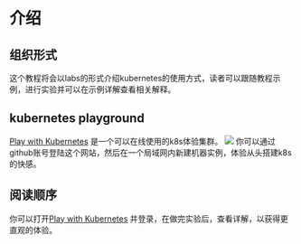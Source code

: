 # 介绍

## 组织形式
这个教程将会以labs的形式介绍kubernetes的使用方式，读者可以跟随教程示例，进行实验并可以在示例详解查看相关解释。

## kubernetes playground
[Play with Kubernetes](https://labs.play-with-k8s.com/) 是一个可以在线使用的k8s体验集群。
![](https://raw.githubusercontent.com/Yansongsongsong/PicsHub/archive/20181009095551.png)
你可以通过github账号登陆这个网站，然后在一个局域网内新建机器实例，体验从头搭建k8s的快感。

## 阅读顺序
你可以打开[Play with Kubernetes](https://labs.play-with-k8s.com/) 并登录，在做完实验后，查看详解，以获得更直观的体验。